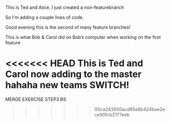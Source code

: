 

This is Ted and Alice.  I just created a non-featurebranch

So I'm adding a couple lines of code.

Good evening this is the second of many feature branches! 

This is what Bob & Carol did on Bob’s computer when working on the first feature

<<<<<<< HEAD
This is Ted and Carol now adding to the master hahaha new teams SWITCH!
=======
MERGE EXERCISE STEP3 BS
>>>>>>> 00ca243950acd85e8b424bae2ece90fcb2177eeb
